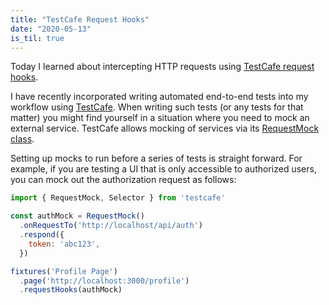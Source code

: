 ```yaml
---
title: "TestCafe Request Hooks"
date: "2020-05-13"
is_til: true
---
```


Today I learned about intercepting HTTP requests using [TestCafe request hooks](https://devexpress.github.io/testcafe/documentation/guides/advanced-guides/intercept-http-requests.html).

I have recently incorporated writing automated end-to-end tests into my workflow using [TestCafe](https://devexpress.github.io/testcafe/). When writing such tests (or any tests for that matter) you might find yourself in a situation where you need to mock an external service. TestCafe allows mocking of services via its [RequestMock class](https://devexpress.github.io/testcafe/documentation/reference/test-api/requestmock/).

Setting up mocks to run before a series of tests is straight forward. For example, if you are testing a UI that is only accessible to authorized users, you can mock out the authorization request as follows:

```javascript
import { RequestMock, Selector } from 'testcafe'

const authMock = RequestMock()
  .onRequestTo('http://localhost/api/auth')
  .respond({
    token: 'abc123',
  })

fixtures('Profile Page')
  .page('http://localhost:3000/profile')
  .requestHooks(authMock)
```
